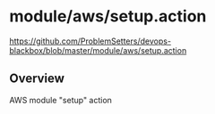 # module/aws/setup.action

https://github.com/ProblemSetters/devops-blackbox/blob/master/module/aws/setup.action

## Overview

AWS module "setup" action



